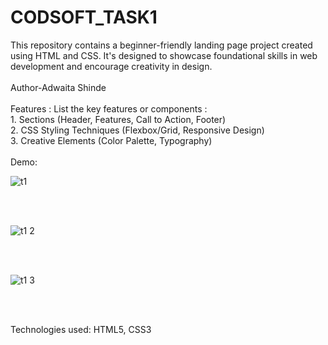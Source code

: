 # CODSOFT_TASK1
This repository contains a beginner-friendly landing page project created using HTML and CSS. It's designed to showcase foundational skills in web development and encourage creativity in design.
<br>
<br>
Author-Adwaita Shinde
<br>
<br>
Features : List the key features or components :
<br>
           1.  Sections (Header, Features, Call to Action, Footer)
<br>
           2.  CSS Styling Techniques (Flexbox/Grid, Responsive Design)
<br>
           3.  Creative Elements (Color Palette, Typography)
<br>
<br>
Demo:


![t1](https://github.com/AdwaitaShinde/CODSOFT_TASK1/assets/155243022/a2627513-46e9-41ad-8c80-bbaf0c9b4fa9)


<br>
<br>

![t1 2](https://github.com/AdwaitaShinde/CODSOFT_TASK1/assets/155243022/b3b7e642-c47f-48c8-b2a1-3124ecf68918)


<br>
<br>

![t1 3](https://github.com/AdwaitaShinde/CODSOFT_TASK1/assets/155243022/714793a6-43ff-4619-a0e3-b8cce0777ddd)



<br>
<br>

Technologies used: HTML5, CSS3
<br>
<br>
